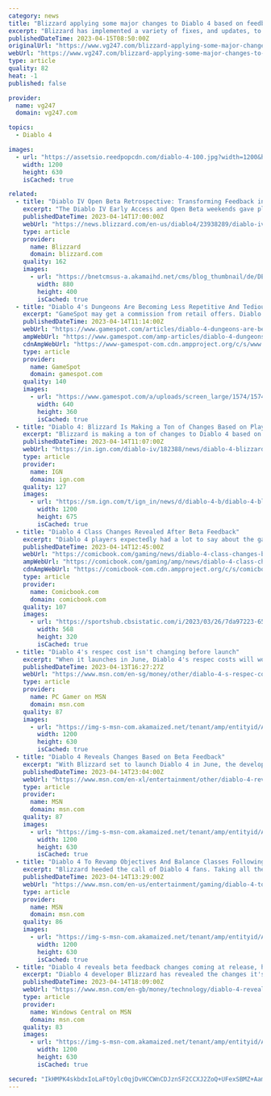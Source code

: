 ```yaml
---
category: news
title: "Blizzard applying some major changes to Diablo 4 based on feedback from the betas"
excerpt: "Blizzard has implemented a variety of fixes, and updates, to Diablo 4 since the beta weekends were held. The studio said the changes were made due to reviewing player feedback and gameplay data. The ..."
publishedDateTime: 2023-04-15T08:50:00Z
originalUrl: "https://www.vg247.com/blizzard-applying-some-major-changes-to-diablo-4-based-on-feedback-from-the-betas"
webUrl: "https://www.vg247.com/blizzard-applying-some-major-changes-to-diablo-4-based-on-feedback-from-the-betas"
type: article
quality: 82
heat: -1
published: false

provider:
  name: vg247
  domain: vg247.com

topics:
  - Diablo 4

images:
  - url: "https://assetsio.reedpopcdn.com/diablo-4-100.jpg?width=1200&height=630&fit=crop&enable=upscale&auto=webp"
    width: 1200
    height: 630
    isCached: true

related:
  - title: "Diablo IV Open Beta Retrospective: Transforming Feedback into Change"
    excerpt: "The Diablo IV Early Access and Open Beta weekends gave players the opportunity to see Sanctuary anew. As we look forward to launch, we’ve used player feedback and gameplay data to inform a series of updates to various systems. Come see what’s changed!"
    publishedDateTime: 2023-04-14T17:00:00Z
    webUrl: "https://news.blizzard.com/en-us/diablo4/23938289/diablo-iv-open-beta-retrospective-transforming-feedback-into-change"
    type: article
    provider:
      name: Blizzard
      domain: blizzard.com
    quality: 162
    images:
      - url: "https://bnetcmsus-a.akamaihd.net/cms/blog_thumbnail/de/DE6R1QRYNDEP1681262788714.png"
        width: 880
        height: 400
        isCached: true
  - title: "Diablo 4's Dungeons Are Becoming Less Repetitive And Tedious Thanks To Beta Feedback"
    excerpt: "GameSpot may get a commission from retail offers. Diablo IV's dungeons will be undergoing some big changes in the final version of the game to be less tedious and repetitive, thanks to player feedback ..."
    publishedDateTime: 2023-04-14T11:14:00Z
    webUrl: "https://www.gamespot.com/articles/diablo-4-dungeons-are-becoming-less-repetitive-and-tedious-thanks-to-beta-feedback/1100-6513284/"
    ampWebUrl: "https://www.gamespot.com/amp-articles/diablo-4-dungeons-are-becoming-less-repetitive-and-tedious-thanks-to-beta-feedback/1100-6513284/"
    cdnAmpWebUrl: "https://www-gamespot-com.cdn.ampproject.org/c/s/www.gamespot.com/amp-articles/diablo-4-dungeons-are-becoming-less-repetitive-and-tedious-thanks-to-beta-feedback/1100-6513284/"
    type: article
    provider:
      name: GameSpot
      domain: gamespot.com
    quality: 140
    images:
      - url: "https://www.gamespot.com/a/uploads/screen_large/1574/15746725/4122220-11.jpg"
        width: 640
        height: 360
        isCached: true
  - title: "Diablo 4: Blizzard Is Making a Ton of Changes Based on Player Feedback"
    excerpt: "Blizzard is making a ton of changes to Diablo 4 based on feedback provided by players who participated in its two betas. Combining this feedback with actual gameplay data allowed Blizzard to review ..."
    publishedDateTime: 2023-04-14T11:07:00Z
    webUrl: "https://in.ign.com/diablo-iv/182388/news/diablo-4-blizzard-is-making-a-ton-of-changes-based-on-player-feedback"
    type: article
    provider:
      name: IGN
      domain: ign.com
    quality: 127
    images:
      - url: "https://sm.ign.com/t/ign_in/news/d/diablo-4-b/diablo-4-blizzard-is-making-a-ton-of-changes-based-on-player_z7d4.1200.jpg"
        width: 1200
        height: 675
        isCached: true
  - title: "Diablo 4 Class Changes Revealed After Beta Feedback"
    excerpt: "Diablo 4 players expectedly had a lot to say about the game after spending time with the open beta, and a lot of those conversations dealt with how the game's various classes felt. The Barbarian, ..."
    publishedDateTime: 2023-04-14T12:45:00Z
    webUrl: "https://comicbook.com/gaming/news/diablo-4-class-changes-buffs-nerfs-beta/"
    ampWebUrl: "https://comicbook.com/gaming/amp/news/diablo-4-class-changes-buffs-nerfs-beta/"
    cdnAmpWebUrl: "https://comicbook-com.cdn.ampproject.org/c/s/comicbook.com/gaming/amp/news/diablo-4-class-changes-buffs-nerfs-beta/"
    type: article
    provider:
      name: Comicbook.com
      domain: comicbook.com
    quality: 107
    images:
      - url: "https://sportshub.cbsistatic.com/i/2023/03/26/7da97223-6571-4286-9350-21d755cb1f41/new-games-out-this-month.png?width=568&height=320"
        width: 568
        height: 320
        isCached: true
  - title: "Diablo 4's respec cost isn't changing before launch"
    excerpt: "When it launches in June, Diablo 4's respec costs will work just like the recent beta, Blizzard says. The amount of gold required to move your skill points around is \"final,\" associate game director ..."
    publishedDateTime: 2023-04-13T16:27:27Z
    webUrl: "https://www.msn.com/en-sg/money/other/diablo-4-s-respec-cost-isn-t-changing-before-launch/ar-AA19QfkX"
    type: article
    provider:
      name: PC Gamer on MSN
      domain: msn.com
    quality: 87
    images:
      - url: "https://img-s-msn-com.akamaized.net/tenant/amp/entityid/AA19QbL2.img?h=630&w=1200&m=6&q=60&o=t&l=f&f=jpg&x=510&y=254"
        width: 1200
        height: 630
        isCached: true
  - title: "Diablo 4 Reveals Changes Based on Beta Feedback"
    excerpt: "With Blizzard set to launch Diablo 4 in June, the developer has held multiple test phases for the action RPG and has now revealed some changes that have been made based on fan feedback from the beta."
    publishedDateTime: 2023-04-14T23:04:00Z
    webUrl: "https://www.msn.com/en-xl/entertainment/other/diablo-4-reveals-changes-based-on-beta-feedback/ar-AA19SlR2"
    type: article
    provider:
      name: MSN
      domain: msn.com
    quality: 87
    images:
      - url: "https://img-s-msn-com.akamaized.net/tenant/amp/entityid/AA19S4Kv.img?h=630&w=1200&m=6&q=60&o=t&l=f&f=jpg&x=615&y=120"
        width: 1200
        height: 630
        isCached: true
  - title: "Diablo 4 To Revamp Objectives And Balance Classes Following Fan Feedback"
    excerpt: "Blizzard heeded the call of Diablo 4 fans. Taking all the feedback from the recent early access and open beta weekends to heart, the team has laid out a slew of tweaks and balance changes to be ..."
    publishedDateTime: 2023-04-14T13:29:00Z
    webUrl: "https://www.msn.com/en-us/entertainment/gaming/diablo-4-to-revamp-objectives-and-balance-classes-following-fan-feedback/ar-AA19StBa"
    type: article
    provider:
      name: MSN
      domain: msn.com
    quality: 86
    images:
      - url: "https://img-s-msn-com.akamaized.net/tenant/amp/entityid/AA19SjId.img?h=630&w=1200&m=6&q=60&o=t&l=f&f=jpg&x=488&y=182"
        width: 1200
        height: 630
        isCached: true
  - title: "Diablo 4 reveals beta feedback changes coming at release, here's the full list"
    excerpt: "Diablo 4 developer Blizzard has revealed the changes it's making to the game now that the betas have concluded and fans have given their feedback. These tweaks will be live when Diablo 4 launches on ..."
    publishedDateTime: 2023-04-14T18:09:00Z
    webUrl: "https://www.msn.com/en-gb/money/technology/diablo-4-reveals-beta-feedback-changes-coming-at-release-heres-the-full-list/ar-AA19SO3w"
    type: article
    provider:
      name: Windows Central on MSN
      domain: msn.com
    quality: 83
    images:
      - url: "https://img-s-msn-com.akamaized.net/tenant/amp/entityid/AA19SEF2.img?h=630&w=1200&m=6&q=60&o=t&l=f&f=jpg"
        width: 1200
        height: 630
        isCached: true

secured: "IkHMPK4skbdxIoLaFtOylc0qjDvHCCWnCDJznSF2CCXJ2ZoQ+UFexSBMZ+AamQeB+7mIxDGejkZjwneeVshvyHf3WG+tH7f7qTBnlek1K7jStTy62FdwiS0mVyTuxHzVt0bIhPHJ/z3Xmeonc25K6C3lw2FsxTB/VaDwvUk+1dqLySMD/EoHtJJijf5KVUJ7pHMBJhNuwbfbvn4oJOjd2Vdl7wfLOkjfmtB6ppfhDbF32YXQWFiKFc8WFIeLoDxR4uCPp+DJHbpFEqB8ybSFmm4QG7E/DohijmKmuVeab9roDRrT84nhkvVo9a9heSfhLZGww7oY+gTdP5hXM8Ac3qa8QO0F623NNT9tmgBr4+c=;nFxzzlkAlg9JW+cynsg0ZA=="
---
```


